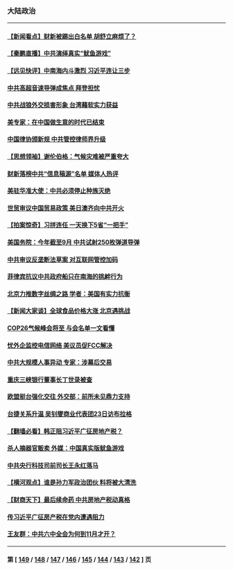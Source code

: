 ### 大陆政治
---
#### [【新闻看点】财新被踢出白名单 胡舒立麻烦了？](../../pages/ncid277/n13318382.md) 
#### [【秦鹏直播】中共演绎真实“鱿鱼游戏”](../../pages/ncid277/n13318417.md) 
#### [【远见快评】中南海内斗激烈 习近平连让三步](../../pages/ncid277/n13318407.md) 
#### [中共高超音速导弹成焦点 拜登担忧](../../pages/ncid277/n13318346.md) 
#### [中共战狼外交损害形象 台湾藉软实力获益](../../pages/ncid277/n13318274.md) 
#### [美专家：在中国做生意的时代已结束](../../pages/ncid277/n13318130.md) 
#### [中国律协颁新规 中共管控律师界升级](../../pages/ncid277/n13318177.md) 
#### [【思想领袖】谢伦伯格：气候灾难被严重夸大](../../pages/ncid277/n13297203.md) 
#### [财新落榜中共“信息稿源”名单 媒体人热评](../../pages/ncid277/n13317969.md) 
#### [美驻华准大使：中共必须停止种族灭绝](../../pages/ncid277/n13318037.md) 
#### [世贸审议中国贸易政策 美日澳齐向中共开火](../../pages/ncid277/n13318088.md) 
#### [【拍案惊奇】习拼连任 一天换下5省“一把手”](../../pages/ncid277/n13317717.md) 
#### [美国务院：今年截至9月 中共试射250枚弹道导弹](../../pages/ncid277/n13317854.md) 
#### [中共审议反垄断法草案 对互联网管控加码](../../pages/ncid277/n13317290.md) 
#### [菲律宾抗议中共政府船只在南海的挑衅行为](../../pages/ncid277/n13317826.md) 
#### [北京力推数字丝绸之路 学者：美国有实力抗衡](../../pages/ncid277/n13317812.md) 
#### [【新闻大家谈】全球食品价格大涨 北京遇挑战](../../pages/ncid277/n13317468.md) 
#### [COP26气候峰会将至 与会名单一文看懂](../../pages/ncid277/n13317617.md) 
#### [忧外企监控电信网络 美议员促FCC解决](../../pages/ncid277/n13317609.md) 
#### [中共大规模人事异动 专家：涉幕后交易](../../pages/ncid277/n13317027.md) 
#### [重庆三峡银行董事长丁世录被查](../../pages/ncid277/n13317264.md) 
#### [欧盟挺台强化交往 外交部：前所未见鼎力支持](../../pages/ncid277/n13317218.md) 
#### [台捷关系升温 吴钊燮商业代表团23日访布拉格](../../pages/ncid277/n13316380.md) 
#### [【翻墙必看】韩正阻习近平广征房地产税？](../../pages/ncid277/n13316347.md) 
#### [杀人摘器官贩卖 外媒：中国真实版鱿鱼游戏](../../pages/ncid277/n13316101.md) 
#### [中共央行科技司前司长王永红落马](../../pages/ncid277/n13316419.md) 
#### [【横河观点】谁是孙力军政治团伙 料将被大清洗](../../pages/ncid277/n13316078.md) 
#### [【财商天下】最后续命药 中共房地产税动真格](../../pages/ncid277/n13315978.md) 
#### [传习近平广征房产税在党内遭遇阻力](../../pages/ncid277/n13316010.md) 
#### [王友群：中共六中全会为何到11月才开？](../../pages/ncid277/n13315769.md) 

---
#### 第 [ [149](./149.md) / [148](./148.md) / [147](./147.md) / [146](./146.md) / [145](./145.md) / [144](./144.md) / [143](./143.md) / [142](./142.md) ] 页
